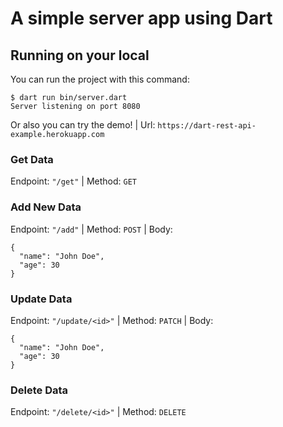 # A simple server app using Dart

## Running on your local

You can run the project with this command:

```
$ dart run bin/server.dart
Server listening on port 8080
```

Or also you can try the demo! | Url: `https://dart-rest-api-example.herokuapp.com`

### Get Data
Endpoint: `"/get"` | Method: `GET`

### Add New Data
Endpoint: `"/add"` | Method: `POST` | Body:
```
{
  "name": "John Doe",
  "age": 30
}
```

### Update Data
Endpoint: `"/update/<id>"` | Method: `PATCH` | Body:
```
{
  "name": "John Doe",
  "age": 30
}
```

### Delete Data
Endpoint: `"/delete/<id>"` | Method: `DELETE`
